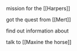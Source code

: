 mission for the [[Harpers]]

got the quest from [[Mert]] 

find out information about

talk to [[Maxine the horse]]


